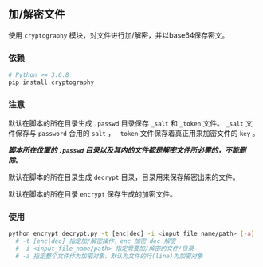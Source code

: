 ## 加/解密文件

使用 `cryptography` 模块，对文件进行加/解密，并以base64保存密文。

### 依赖

``` bash
# Python >= 3.6.8
pip install cryptography
```

### 注意

默认在脚本的所在目录生成 `.passwd` 目录保存 `_salt` 和 `_token` 文件。 `_salt` 文件保存与 `password` 合用的 `salt` ， `_token` 文件保存着真正用来加密文件的 `key` 。

***脚本所在位置的 `.passwd` 目录以及其内的文件都是解密文件所必需的，不能删除。***

默认在脚本的所在目录生成 `decrypt` 目录，目录用来保存解密出来的文件。

默认在脚本的所在目录 `encrypt` 保存生成的加密文件。

### 使用

``` bash
python encrypt_decrypt.py -t [enc|dec] -i <input_file_name/path> [-a]
  # -t [enc|dec] 指定加/解密操作，enc 加密 dec 解密
  # -i <input_file_name/path> 指定需要加/解密的文件/目录
  # -a 指定整个文件作为加密对象，默认为文件的行(line)为加密对象
```
